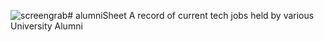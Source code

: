 ![screengrab]({{site.baseurl}}//Screenshot%202017-04-07%2002.40.14.png)# alumniSheet
A record of current tech jobs held by various University Alumni
